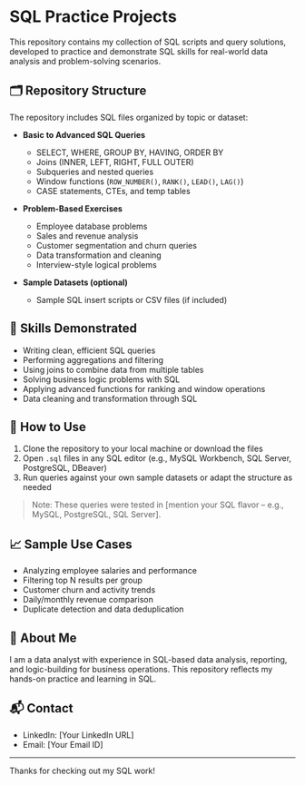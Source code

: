 # SQL Practice Projects

This repository contains my collection of SQL scripts and query solutions, developed to practice and demonstrate SQL skills for real-world data analysis and problem-solving scenarios.

## 🗂️ Repository Structure

The repository includes SQL files organized by topic or dataset:

- **Basic to Advanced SQL Queries**
  - SELECT, WHERE, GROUP BY, HAVING, ORDER BY
  - Joins (INNER, LEFT, RIGHT, FULL OUTER)
  - Subqueries and nested queries
  - Window functions (`ROW_NUMBER()`, `RANK()`, `LEAD()`, `LAG()`)
  - CASE statements, CTEs, and temp tables

- **Problem-Based Exercises**
  - Employee database problems
  - Sales and revenue analysis
  - Customer segmentation and churn queries
  - Data transformation and cleaning
  - Interview-style logical problems

- **Sample Datasets (optional)**
  - Sample SQL insert scripts or CSV files (if included)

## 🧠 Skills Demonstrated

- Writing clean, efficient SQL queries
- Performing aggregations and filtering
- Using joins to combine data from multiple tables
- Solving business logic problems with SQL
- Applying advanced functions for ranking and window operations
- Data cleaning and transformation through SQL

## 🧪 How to Use

1. Clone the repository to your local machine or download the files
2. Open `.sql` files in any SQL editor (e.g., MySQL Workbench, SQL Server, PostgreSQL, DBeaver)
3. Run queries against your own sample datasets or adapt the structure as needed

> Note: These queries were tested in [mention your SQL flavor – e.g., MySQL, PostgreSQL, SQL Server].

## 📈 Sample Use Cases

- Analyzing employee salaries and performance
- Filtering top N results per group
- Customer churn and activity trends
- Daily/monthly revenue comparison
- Duplicate detection and data deduplication

## 👤 About Me

I am a data analyst with experience in SQL-based data analysis, reporting, and logic-building for business operations. This repository reflects my hands-on practice and learning in SQL.

## 📬 Contact

- LinkedIn: [Your LinkedIn URL]
- Email: [Your Email ID]

---

Thanks for checking out my SQL work!
